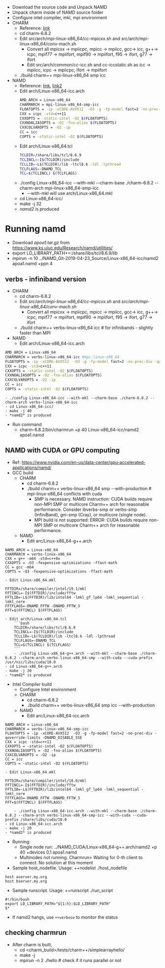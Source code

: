 - Download the source code and Unpack NAMD
- Unpack charm inside of NAMD source folder
- Configure intel compiler, mkl, mpi environment
- CHARM
  - Reference: [link](http://hpckp.org/index.php/articles/best-practices/92-how-to-install-namd-2-9-with-intel-cluster-studio-2013-on-intel-sandy-bridge-architecture-and-ib-support)
  - cd charm-6.8.2
  - Edit src/arch/mpi-linux-x86_64/cc-mpicxx.sh and src/arch/mpi-linux-x86_64/conv-mach.sh
	  - Convert all mpicxx -> mpiicpc, mpicc -> mpiicc, gcc-> icc, g++-> icpc, mpif77 -> mpiifort, mpif90 -> mpiifort, f95 -> ifort, g77 -> ifort
	- Edit src/arch/common/cc-icc.sh and cc-iccstatic.sh as icc -> mpiicc, icpc -> mpiicpc, ifort -> mpiifort
  - ./build charm++  mpi-linux-x86_64 smp icc
- NAMD
  - Reference: [link](https://software.intel.com/en-us/articles/recipe-building-namd-on-intel-xeon-and-intel-xeon-phi-processors-for-multi-node-runs), [link2](https://www.pugetsystems.com/labs/hpc/NAMD-Custom-Build-for-Better-Performance-on-your-Modern-GPU-Accelerated-Workstation----Ubuntu-16-04-18-04-CentOS-7-1196/#edit-archlinux-x86mkl)
  - Edit arch/Linux-x86_64-icc.arch
      ```bash
      AMD_ARCH = Linux-x86_64
      CHARMARCH = mpi-linux-x86_64-smp-icc
      FLOATOPTS = -ip -xCORE-AVX512  -O3 -g -fp-model fast=2 -no-prec-div -qoverride-limits -DNAMD_DISABLE_SSE
      CXX = icpc -std=c++11
      CXXOPTS = -static-intel -O2 $(FLOATOPTS)
      CXXNOALIASOPTS = -O2 -fno-alias $(FLOATOPTS)
      CXXCOLVAROPTS = -O2 -ip
      CC = icc
      COPTS = -static-intel -O2 $(FLOATOPTS)
      ```
  - Edit arch/Linux-x86_64.tcl
      ```bash
      TCLDIR=/share/libs/tcl/8.6.9
      TCLINCL=-I$(TCLDIR)/include
      TCLLIB=-L$(TCLDIR)/lib -ltcl8.6 -ldl -lpthread
      TCLFLAGS=-DNAMD_TCL
      TCL=$(TCLINCL) $(TCLFLAGS)
      ```
  - ./config Linux-x86_64-icc --with-mkl --charm-base ./charm-6.8.2 --charm-arch mpi-linux-x86_64-smp-icc
  	- --with-mkl will use arch/Linux-x86_64.mkl
  - cd Linux-x86_64-icc/
  - make -j 32
  - *namd2* is produced
# Running namd
- Download *apoa1.tar.gz* from https://www.ks.uiuc.edu/Research/namd/utilities/
- export LD_LIBRARY_PATH+=:/share/libs/tcl/8.6.9/lib
- mpirun -n 10 ../NAMD_Git-2019-04-23_Source/Linux-x86_64-icc/namd2 apoa1.namd +ppn 4

## verbs - infiniband version
- CHARM
	- cd charm-6.8.2
	- Edit *src/arch/mpi-linux-x86_64/cc-mpicxx.sh* and *src/arch/mpi-linux-x86_64/conv-mach.sh*
		- Convert all mpicxx -> mpiicpc, mpicc -> mpiicc, gcc-> icc, g++-> icpc, mpif77 -> mpiifort, mpif90 -> mpiifort, f95 -> ifort, g77 -> ifort
	- ./build charm++ verbs-linux-x86_64 icc # for infinibands - slightly faster than MPI
- NAMD
	- Edit arch/Linux-x86_64-icc.arch
```bash
AMD_ARCH = Linux-x86_64
CHARMARCH = verbs-linux-x86_64-icc #mpi-linux-x86_64
FLOATOPTS = -ip -xCORE-AVX512  -O3 -g -fp-model fast=2 -no-prec-div -qoverride-limits -DNAMD_DISABLE_SSE
CXX = icpc -std=c++11
CXXOPTS = -static-intel -O2 $(FLOATOPTS)
CXXNOALIASOPTS = -O2 -fno-alias $(FLOATOPTS)
CXXCOLVAROPTS = -O2 -ip
CC = icc
COPTS = -static-intel -O2 $(FLOATOPTS)
```
	- ./config Linux-x86_64-icc --with-mkl --charm-base ./charm-6.8.2 --charm-arch verbs-linux-x86_64-icc
	- cd Linux-x86_64-icc/
	- make -j 40
	- *namd2* is produced
- Run command
	- charm-6.8.2/bin/charmrun +p 40  Linux-x86_64-icc/namd2 apoa1.namd

## NAMD with CUDA or GPU computing
- Ref: https://www.nvidia.com/en-us/data-center/gpu-accelerated-applications/namd/
- GCC build
	- CHARM
		- cd charm-6.8.2
		- ./build charm++ verbs-linux-x86_64 smp  --with-production # mpi-linux-x86_64 conflicts with cuda
			- SMP is necessary. NAMD instruction: CUDA builds require non-MPI SMP or multicore Charm++ arch for reasonable performance. Consider ibverbs-smp or verbs-smp (InfiniBand), gni-smp (Cray), or multicore (single node).
			- MPI build is not supported: ERROR: CUDA builds require non-MPI SMP or multicore Charm++ arch for reasonable performance.
	- NAMD
		- Edit arc/Linux-x86_64-g++.arch
```
NAMD_ARCH = Linux-x86_64
CHARMARCH = verbs-linux-x86_64
CXX = g++ -m64 -std=c++0x
CXXOPTS = -O3 -fexpensive-optimizations -ffast-math 
CC = gcc -m64
COPTS = -O3 -fexpensive-optimizations -ffast-math
```
	- Edit Linux-x86_64.mkl
```
FFTDIR=/share/compiler/intel/19.1/mkl
FFTINCL=-I$(FFTDIR)/include/fftw
FFTLIB=-L$(FFTDIR)/lib/intel64 -lmkl_gf_lp64 -lmkl_sequential -lmkl_core
FFTFLAGS=-DNAMD_FFTW -DNAMD_FFTW_3
FFT=$(FFTINCL) $(FFTFLAGS)
```
	- Edit arch/Linux-x86_64.tcl
        ```bash
        TCLDIR=/share/libs/tcl/8.6.9
        TCLINCL=-I$(TCLDIR)/include
        TCLLIB=-L$(TCLDIR)/lib -ltcl8.6 -ldl -lpthread
        TCLFLAGS=-DNAMD_TCL
        TCL=$(TCLINCL) $(TCLFLAGS)
        ```
		- ./config Linux-x86_64-g++.arch --with-mkl --charm-base ./charm-6.8.2 --charm-arch verbs-linux-x86_64-smp --with-cuda --cuda-prefix /usr/nic/libs/cuda/10.0
	- cd Linux-x86_64-g++.arch
    - make -j 20
    - *namd2* is produced
- Intel Compiler build
	- Configure Intel environment
	- CHARM
		- cd charm-6.8.2
		- ./build charm++ verbs-linux-x86_64 smp icc  --with-production
	- NAMD
		- Edit arc/Linux-x86_64-icc.arch
```
NAMD_ARCH = Linux-x86_64
CHARMARCH = verbs-linux-x86_64-smp-icc
FLOATOPTS = -ip -xCORE-AVX512  -O3 -g -fp-model fast=2 -no-prec-div -qoverride-limits -DNAMD_DISABLE_SSE
CXX = icpc -std=c++11
CXXOPTS = -static-intel -O2 $(FLOATOPTS)
CXXNOALIASOPTS = -O2 -fno-alias $(FLOATOPTS)
CXXCOLVAROPTS = -O2 -ip
CC = icc
COPTS = -static-intel -O2 $(FLOATOPTS)
```
	- Edit Linux-x86_64.mkl
```
FFTDIR=/share/compiler/intel/18.0/mkl
FFTINCL=-I$(FFTDIR)/include/fftw
FFTLIB=-L$(FFTDIR)/lib/intel64 -lmkl_gf_lp64 -lmkl_sequential -lmkl_core
FFTFLAGS=-DNAMD_FFTW -DNAMD_FFTW_3
FFT=$(FFTINCL) $(FFTFLAGS)
```
		- ./config Linux-x86_64-icc.arch --with-mkl --charm-base ./charm-6.8.2 --charm-arch verbs-linux-x86_64-smp-icc --with-cuda --cuda-prefix /share/libs/cuda/10.0
	- cd Linux-x86_64-icc.arch
    - make -j 20
    - *namd2* is produced
- Running:
	- Single node run: ../NAMD_CUDA/Linux-x86_64-g++.arch/namd2 +p 40 +devices 0,1 apoa1.namd
	- Multinodes not running. Charmrun> Waiting for 0-th client to connect. No solution at this moment
- Sample host_nodefile. Usage: ++nodelist ./host_nodefile
```
host aserver.my.org
host bserver.my.org
```
- Sample runscript. Usage: ++runscript ./run_script
```
#!/bin/bash
export LD_LIBRARY_PATH="${1:h}:$LD_LIBRARY_PATH"
$*
```
- If namd2 hangs, use `++verbose` to monitor the status


## checking charmrun
- After charm is built,
	- cd <charm_build>/tests/charm++/simplearrayhello/
	- make -j
	- mpirun -n 2 ./hello # check if it runs parallel or not
